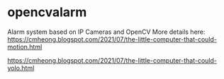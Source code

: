 # opencvalarm
Alarm system based on IP Cameras and OpenCV
More details here:
https://cmheong.blogspot.com/2021/07/the-little-computer-that-could-motion.html

https://cmheong.blogspot.com/2021/07/the-little-computer-that-could-yolo.html
